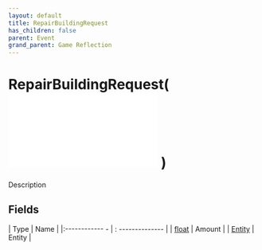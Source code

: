 ```yaml
---
layout: default
title: RepairBuildingRequest
has_children: false
parent: Event
grand_parent: Game Reflection
---
```

# RepairBuildingRequest( ![ EntityEventBase ](game-reflection/events/entity_event_base.md) )
Description 

## Fields
| Type | Name |
|:------------ - | : -------------- |
| [float](game-reflection/components/float.md) | Amount |
| [Entity](game-reflection/classes/entity.md) | Entity |
